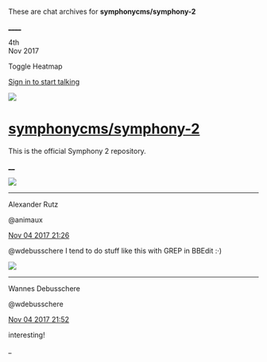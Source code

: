 These are chat archives for **symphonycms/symphony-2**

[__](/symphonycms/symphony-2/archives/2017/11/05)[__](/symphonycms/symphony-2/archives/2017/11/03)

4th  
Nov 2017

Toggle Heatmap

[Sign in to start talking](/login?action=login&button=archive-login)

![](https://avatars-02.gitter.im/group/iv/3/57542c45c43b8c601977197e?s=48)

#  [symphonycms/symphony-2](/symphonycms/symphony-2)

This is the official Symphony 2 repository.

[ __](/orgs/symphonycms/rooms "More symphonycms rooms")

![](https://avatars2.githubusercontent.com/u/446874?v=4&s=30)

____

Alexander Rutz

@animaux

[Nov 04 2017
21:26](https://gitter.im/symphonycms/symphony-2?at=59fe30722a69af844b4b62e5)

@wdebusschere I tend to do stuff like this with GREP in BBEdit :·)

![](https://avatars1.githubusercontent.com/u/4136426?v=4&s=30)

____

Wannes Debusschere

@wdebusschere

[Nov 04 2017
21:52](https://gitter.im/symphonycms/symphony-2?at=59fe3680d6c36fca31d86c07)

interesting!

_

